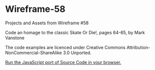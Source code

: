 # Wireframe-58
Projects and Assets from Wireframe #58

Code an homage to the classic Skate Or Die!, pages 64-65, by Mark Vanstone

The code examples are licenced under Creative Commons Attribution-NonCommercial-ShareAlike 3.0 Unported.

[Run the JavaScript port of Source Code in your browser.](https://thisarray.github.io/Wireframe-58/source-code-skateboarding/skateordie.html)
